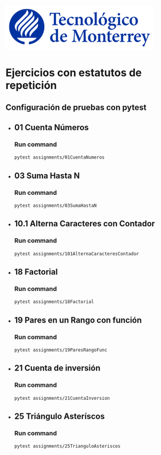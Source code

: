 ![Tec de Monterrey](images/logotecmty.png)
# Ejercicios con estatutos de repetición

## Configuración de pruebas con **pytest**

- ## 01 Cuenta Números
    ### Run command
    ```
    pytest assignments/01CuentaNumeros 
    ```

- ## 03 Suma Hasta N
    ### Run command
    ```
    pytest assignments/03SumaHastaN
    ```

- ## 10.1 Alterna Caracteres con Contador
    ### Run command
    ```
    pytest assignments/101AlternaCaracteresContador
    ```

- ## 18 Factorial
    ### Run command
    ```
    pytest assignments/18Factorial
    ```

- ## 19 Pares en un Rango con función
    ### Run command
    ```
    pytest assignments/19ParesRangoFunc
    ```    

- ## 21 Cuenta de inversión
    ### Run command
    ```
    pytest assignments/21CuentaInversion
    ```    

- ## 25 Triángulo Asteríscos
    ### Run command
    ```
    pytest assignments/25TrianguloAsteriscos
    ```    
